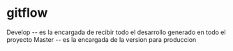 # gitflow
Develop -- es la encargada de recibir todo el desarrollo generado en todo el proyecto
Master -- es la encargada de la version para produccion